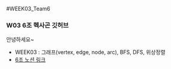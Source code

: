 #WEEK03_Team6

### W03 6조 헥사곤 깃허브

안녕하세요~

- WEEK03 : 그래프(vertex, edge, node, arc), BFS, DFS, 위상정렬
- [6조 노션 링크](https://www.notion.so/872b1b2078034cc799a78207335a9375?v=71c08bc170b6478dbcb84452baaf549a)
